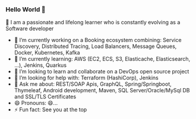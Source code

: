 ### Hello World 👋

📄 I am a passionate and lifelong learner who is constantly evolving as a Software developer

- 🔭 I’m currently working on a Booking ecosystem combining: Service Discovery, Distributed Tracing, Load Balancers, Message Queues, Docker, Kubernetes, Kafka
- 🌱 I’m currently learning: AWS (EC2, ECS, S3, Elasticache, Elasticsearch, …), Jenkins, Quarkus
- 👯 I’m looking to learn and collaborate on a DevOps open source project
- 🤔 I’m looking for help with: Terraform (HashiCorp), Jenkins
- 💬 Ask me about: REST/SOAP Apis, GraphQL, Spring/Springboot, Thymeleaf, Android development, Maven, SQL Server/Oracle/MySql DB and SSL/TLS Certificates
- 😄 Pronouns: 😄...
- ⚡ Fun fact: See you at the top

<!--
**harvey-jean/harvey-jean** is a ✨ _special_ ✨ repository because its `README.md` (this file) appears on your GitHub profile.

Here are some ideas to get you started:

- 🔭 I’m currently working on ...
- 🌱 I’m currently learning ...
- 👯 I’m looking to collaborate on ...
- 🤔 I’m looking for help with ...
- 💬 Ask me about ...
- 📫 How to reach me: ...
- 😄 Pronouns: ...
- ⚡ Fun fact: ...
-->
